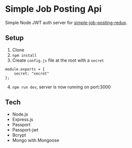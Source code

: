 # Simple Job Posting Api

Simple Node JWT auth server for [simple-job-posting-redux](https://github.com/codypearce/simple-job-posting-redux).

## Setup
1. Clone
2. `npm install`
3. Create `config.js` file at the root with a `secret`
```
module.exports = {
    secret: "secret"
};
```
4. `npm run dev`, server is now running on port:3000

## Tech
* Node.js
* Express.js
* Passport
* Passport-jwt
* Bcrypt
* Mongo with Mongoose
